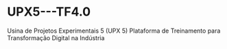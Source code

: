 # UPX5---TF4.0
Usina de Projetos Experimentais 5 (UPX 5)  Plataforma de Treinamento para Transformação Digital na Indústria

